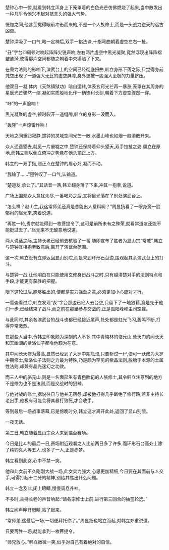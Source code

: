 
楚钟心中一惊,就看到韩立浑身上下笼罩着的白色光芒仿佛燃烧了起来,当中散发出一种几乎令他兴不起对抗念头的强大气势。

恍惚之间,他甚至觉得眼前冲击而来的,不是一个人族修士,而是一头战力逆天的远古凶兽。

楚钟深吸了一口气,略一定神后,双手一掐法诀,十指弯曲朝着虚空左右一扯。

“丑”字台四周顿时响起阵阵尖锐声响,左右两片虚空中黑光凝聚,竟然浮现出阵阵褶皱涟漪,使得那片空间都随之朝着中央塌陷了下来。

在重力法则的影响下,演武台上的空间已经彻底扭曲,韩立身形下落之际,只觉得身前凭空出现了一道强大无比的虚空屏障,身外更被一股强大至极的力量挤压。

他双目一凝,体内《天煞镇狱功》暗自运转,体表玄窍光芒再一暴涨,笼罩在其周身的星辰光芒骤然一缩,凝如实质般地化作一柄锋利长剑,朝着下方虚空骤然一穿。

“咔”的一声脆响！

黑光凝聚的虚空,顿时裂开一道缝隙,韩立的身影一没而入。

“轰隆”一声惊雷炸响！

天地之间重归寂静,楚钟的灵域空间光芒一散,水墨山峰也如烟一般消散开来。

众人遥遥望去,就见一片废墟之中,楚钟还保持着仰头望天,双手拉扯之姿,僵立在原地,而韩立则以倒立俯冲之势悬在他头顶正上方。

韩立的一双手指,则正点在楚钟的眉心处,凝而不动。

“我输了……”楚钟叹了一口气,认输道。

“楚道友,承让了。”其话音一落,韩立翻身落了下来,冲其一抱拳,说道。

广场上围观众人意犹未尽,一番喝彩之后,又将目光落在了别处演武台上。

“怎么样？赵山主,我这常师弟还真是总能出人意料啊？”周显扬看了一眼身旁一脸郁闷的赵元来,笑着说道。

“再胜一轮,贵宗就能得到一枚菩提令了,这可是前所未有之殊荣,就看常道友还能不能挺过去了。”赵元来不无酸意地说道。

两人说话之际,主持长老已经前去核验了一番,随即宣布了胜者为显山宗“常戚”,韩立与楚钟互相抱拳致意后,离开了演武台范围。

这一次,韩立没有立即返回显山别院,而是来到环形石台边,围观起其余演武台上的打斗。

与楚钟一战,让他明白在只能使用玄修身份战斗之时,只有越清楚对手的法则特点和手段,才能更有获胜的把握。

眼下这轮过后,能够胜出的,便都是实力强劲之辈,必须更加小心应对才行。

一番查看过后,韩立发现“亥”字台那边已经人去台空,只留下了一地狼藉,竟是先于他们一步,已经结束了战斗,而之前在那里参与交战的,正是孤阳峰峰主司空建。

与此同时,其余各演武台的战斗也都已经接近尾声,处处都是虹光飞闪,轰鸣不断,打得异常激烈。

在那些人当中,令韩立印象颇为深刻的人不多,其中青悔林的骆元山,耸天门的闻长天和天幽湖的紫洛仙子都令他颇为在意。

其中闻长天修为最高,显然已经到了大罗中期瓶颈,只要斩过一尸,便可一跃成为大罗中期修士,紫洛仙子法则之力最为特殊,乃是颇为罕见的紫晶法则,脱胎于本源的土属性法则,却兼有晶光迷幻之功效。

而三人中的骆元山,则是一名面部生有青色胎记的人族修士,其令韩立注意到的地方不是修为也不是法则,而是交战时的狠辣。

与他对战的修士,据说往日与他并无宿怨,却被他打得几乎断绝了修行路,若非主持长老出手,他极有可能会将其暴打致死,才会收手。

等到最后一场战事落幕,已是傍晚时分,韩立这才离开此处,返回了显山别院。

一夜无话。

第三日,韩立随着显山宗众人来到擂台赛场。

今日是比斗的最后一日,赛场附近观看之人比前两日多了许多,而环形石台高处上除了纯钧真人等五人,也多了一人,正是赤梦。

韩立看到此女,心中不禁一突。

他和此女前不久刚刚大战一场,此女实力强大,心思更加精细,今日要在其面前与人交手,可得打起十二分的精神,别给其瞧出什么问题。

韩立一念及此,闭上眼睛,慢慢调息养神。

不多时,主持长老的声音响起:“请各宗修士上前,进行第三回合的抽签轮选。”

韩立闻声睁开眼睛,站了起来。

“常师弟,这最后一场,一切便拜托你了。”周显扬也站立而起,对韩立郑重说道。

只要再胜一场,就能拿到一枚菩提令。

“师兄放心。”韩立微微一笑,似乎对自己有着绝对的自信。